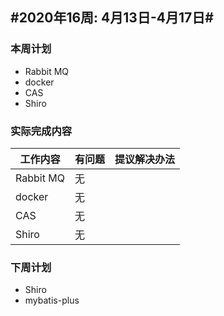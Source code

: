 ## #2020年16周: 4月13日-4月17日#

### 本周计划

*  Rabbit MQ 
* docker
* CAS
* Shiro

### 实际完成内容

| 工作内容  | 有问题 | 提议解决办法 |
| --------- | ------ | ------------ |
| Rabbit MQ | 无     |              |
| docker    | 无     |              |
| CAS       | 无     |              |
| Shiro     | 无     |              |

### 下周计划

* Shiro
* mybatis-plus
